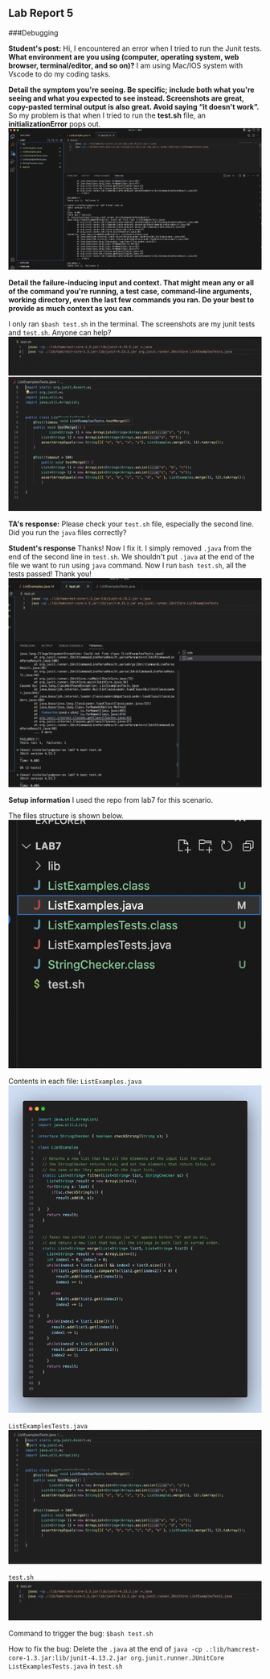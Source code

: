 ## Lab Report 5
###Debugging

**Student's post:**
Hi, I encountered an error when I tried to run the Junit tests. 
**What environment are you using (computer, operating system, web browser, terminal/editor, and so on)?**
I am using Mac/IOS system with Vscode to do my coding tasks.

**Detail the symptom you're seeing. Be specific; include both what you're seeing and what you expected to see instead. Screenshots are great, copy-pasted terminal output is also great. Avoid saying “it doesn't work”.**
So my problem is that when I tried to run the **test.sh** file, an **initializationError** pops out. 
![steps](debug.png)

**Detail the failure-inducing input and context. That might mean any or all of the command you're running, a test case, command-line arguments, working directory, even the last few commands you ran. Do your best to provide as much context as you can.**

I only ran ``$bash test.sh`` in the terminal. 
The screenshots are my junit tests and ``test.sh``. Anyone can help?
![steps](test_sh.png)
![steps](junit.png)

**TA's response:**
Please check your ``test.sh`` file, especially the second line. Did you run the ``java`` files correctly?

**Student's response**
Thanks! Now I fix it. I simply removed ``.java`` from the end of the second line in ``test.sh``. We shouldn't put ``.java`` at the end of the file we want to run using ``java`` command.
Now I run ``bash test.sh``, all the tests passed! Thank you!
![steps](fixed.png)


**Setup information**
I used the repo from lab7 for this scenario.

The files structure is shown below.
![steps](structure.png)

Contents in each file:
``ListExamples.java``
![steps](list_snap.png)

``ListExamplesTests.java``
![steps](junit.png)

``test.sh``
![steps](test_sh.png)

Command to trigger the bug:
``$bash test.sh`` 

How to fix the bug:
Delete the ``.java`` at the end of ``java -cp .:lib/hamcrest-core-1.3.jar:lib/junit-4.13.2.jar org.junit.runner.JUnitCore ListExamplesTests.java``
in ``test.sh``